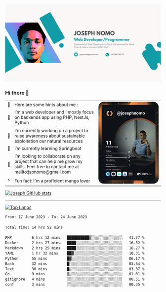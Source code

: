 ![Banner of my profile!](/Joseph_NOMO_NEW.png "Banner")

### Hi there 👋

<!--- | --  | 👋  | Here are some hints about me :                                                                                                 | <td rowspan=6><img src="/devcard.svg" width="400" alt="Joseph NOMO's Dev Card"/></td> |
| --- | --- | ------------------------------------------------------------------------------------------------------------------------------ | ------------------------------------------------------------------------------------- |
| --  | 🔭  | I’m a web developer and I mostly focus on backends app using PHP, NestJs, Python                                               |
| --  | 🦁  | I'm currently working on a project to raise awareness about sustainable exploitation our natural resources                     |
| --  | 🌱  | I’m currently learning Springboot                                                                                              |
| --  | 👯  | I’m looking to collaborate on any project that can help me grow my skills. Feel free to contact me at mailto:jspnomo@gmail.com |
| --  | ⚡  | Fun fact: I'm a proficient manga lover                                                                                         |
--->

<table>
    <tr>
        <td width="1%">👋</td>
        <td width="55%">Here are some hints about me :</td>
        <td rowspan=6 width="44%"><img src="/devcard.svg" width="400" alt="Joseph NOMO's Dev Card"/></td>
    </tr>
    <tr>
        <td>🔭</td>
        <td>I’m a web developer and I mostly focus on backends app using PHP, NestJs, Python</td>
    </tr>
    <tr>
        <td>🦁</td>
        <td>I'm currently working on a project to raise awareness about sustainable exploitation our natural resources</td>
    </tr>
    <tr>
        <td>🌱</td>
        <td>I’m currently learning Springboot</td>
    </tr>
    <tr>
        <td>👯</td>
        <td>I’m looking to collaborate on any project that can help me grow my skills. Feel free to contact me at mailto:jspnomo@gmail.com</td>
    </tr>
    <tr>
        <td>⚡</td>
        <td>Fun fact: I'm a proficient manga lover</td>
    </tr>

</table>

[![Joseph GitHub stats](https://github-readme-stats-seven-sigma-53.vercel.app/api?username=Jspascal)](https://github.com/Jspascal/github-readme-stats)

---

[![Top Langs](https://github-readme-stats-seven-sigma-53.vercel.app/api/top-langs/?username=Jspascal&layout=compact)](https://github.com/Jspascal/github-readme-stats)

<!--START_SECTION:waka-->

```txt
From: 17 June 2023 - To: 24 June 2023

Total Time: 14 hrs 52 mins

PHP         6 hrs 12 mins   ██████████▒░░░░░░░░░░░░░░   41.77 %
Docker      2 hrs 27 mins   ████░░░░░░░░░░░░░░░░░░░░░   16.52 %
Markdown    2 hrs 25 mins   ████░░░░░░░░░░░░░░░░░░░░░   16.27 %
YAML        1 hr 32 mins    ██▓░░░░░░░░░░░░░░░░░░░░░░   10.31 %
Python      55 mins         █▓░░░░░░░░░░░░░░░░░░░░░░░   06.17 %
Bash        32 mins         █░░░░░░░░░░░░░░░░░░░░░░░░   03.64 %
Text        30 mins         █░░░░░░░░░░░░░░░░░░░░░░░░   03.37 %
Go          9 mins          ▒░░░░░░░░░░░░░░░░░░░░░░░░   01.01 %
gitignore   4 mins          ░░░░░░░░░░░░░░░░░░░░░░░░░   00.51 %
conf        3 mins          ░░░░░░░░░░░░░░░░░░░░░░░░░   00.35 %
```

<!--END_SECTION:waka-->
